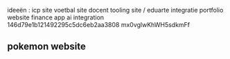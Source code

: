 ideeën :
icp site
voetbal site
docent tooling site / eduarte integratie
portfolio website
finance app
ai integration  
146d79e1b121492295c5dc6eb2aa3808
mx0vglwKhWH5sdkmFf

pokemon website
- 